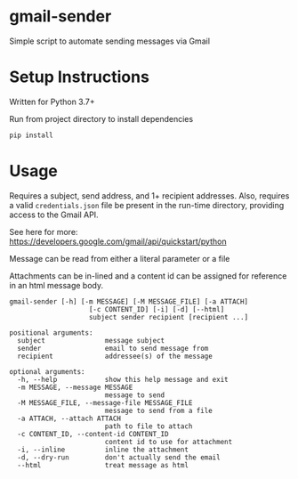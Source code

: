 # gmail-sender

Simple script to automate sending messages via Gmail

# Setup Instructions

Written for Python 3.7+

Run from project directory to install dependencies

```bash
pip install
```

# Usage

Requires a subject, send address, and 1+ recipient addresses. Also, requires a valid 
`credentials.json` file be present in the run-time directory, providing access
to the Gmail API.

See here for more: https://developers.google.com/gmail/api/quickstart/python

Message can be read from either a literal parameter or a file

Attachments can be in-lined and a content id can be assigned for reference
in an html message body.

```text
gmail-sender [-h] [-m MESSAGE] [-M MESSAGE_FILE] [-a ATTACH]
                    [-c CONTENT_ID] [-i] [-d] [--html]
                    subject sender recipient [recipient ...]

positional arguments:
  subject               message subject
  sender                email to send message from
  recipient             addressee(s) of the message

optional arguments:
  -h, --help            show this help message and exit
  -m MESSAGE, --message MESSAGE
                        message to send
  -M MESSAGE_FILE, --message-file MESSAGE_FILE
                        message to send from a file
  -a ATTACH, --attach ATTACH
                        path to file to attach
  -c CONTENT_ID, --content-id CONTENT_ID
                        content id to use for attachment
  -i, --inline          inline the attachment
  -d, --dry-run         don't actually send the email
  --html                treat message as html
```
